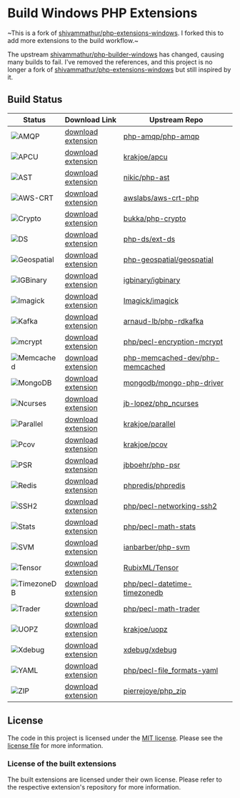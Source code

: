 # Build Windows PHP Extensions

~This is a fork of [shivammathur/php-extensions-windows](https://github.com/shivammathur/php-extensions-windows).
I forked this to add more extensions to the build workflow.~

The upstream [shivammathur/php-builder-windows](https://github.com/shivammathur/php-builder-windows "PHP Snapshots") has changed, causing many builds to fail.
I've removed the references, and this project is no longer a fork of [shivammathur/php-extensions-windows](https://github.com/shivammathur/php-extensions-windows) but still inspired by it.

## Build Status

| Status                                                                                                       | Download Link                                                                                    | Upstream Repo                                                                         |
|--------------------------------------------------------------------------------------------------------------|--------------------------------------------------------------------------------------------------|---------------------------------------------------------------------------------------|
| ![AMQP](https://github.com/jb-lopez/php-extensions-windows/actions/workflows/amqp.yml/badge.svg)             | [download extension](https://github.com/jb-lopez/php-extensions-windows/releases/tag/amqp)       | [php-amqp/php-amqp](https://github.com/php-amqp/php-amqp)                             |
| ![APCU](https://github.com/jb-lopez/php-extensions-windows/actions/workflows/apcu.yml/badge.svg)             | [download extension](https://github.com/jb-lopez/php-extensions-windows/releases/tag/apcu)       | [krakjoe/apcu](https://github.com/krakjoe/apcu)                                       |
| ![AST](https://github.com/jb-lopez/php-extensions-windows/actions/workflows/ast.yml/badge.svg)               | [download extension](https://github.com/jb-lopez/php-extensions-windows/releases/tag/ast)        | [nikic/php-ast](https://github.com/nikic/php-ast)                                     |
| ![AWS-CRT](https://github.com/jb-lopez/php-extensions-windows/actions/workflows/awscrt.yml/badge.svg)        | [download extension](https://github.com/jb-lopez/php-extensions-windows/releases/tag/awscrt)     | [awslabs/aws-crt-php](https://github.com/awslabs/aws-crt-php)                         |
| ![Crypto](https://github.com/jb-lopez/php-extensions-windows/actions/workflows/crypto.yml/badge.svg)         | [download extension](https://github.com/jb-lopez/php-extensions-windows/releases/tag/crypto)     | [bukka/php-crypto](https://github.com/bukka/php-crypto)                               |
| ![DS](https://github.com/jb-lopez/php-extensions-windows/actions/workflows/ds.yml/badge.svg)                 | [download extension](https://github.com/jb-lopez/php-extensions-windows/releases/tag/ds)         | [php-ds/ext-ds](https://github.com/php-ds/ext-ds)                                     |
| ![Geospatial](https://github.com/jb-lopez/php-extensions-windows/actions/workflows/geospatial.yml/badge.svg) | [download extension](https://github.com/jb-lopez/php-extensions-windows/releases/tag/geospatial) | [php-geospatial/geospatial](https://github.com/php-geospatial/geospatial)             |
| ![IGBinary](https://github.com/jb-lopez/php-extensions-windows/actions/workflows/igbinary.yml/badge.svg)     | [download extension](https://github.com/jb-lopez/php-extensions-windows/releases/tag/igbinary)   | [igbinary/igbinary](https://github.com/igbinary/igbinary)                             |
| ![Imagick](https://github.com/jb-lopez/php-extensions-windows/actions/workflows/imagick.yml/badge.svg)       | [download extension](https://github.com/jb-lopez/php-extensions-windows/releases/tag/imagick)    | [Imagick/imagick](https://github.com/Imagick/imagick)                                 |
| ![Kafka](https://github.com/jb-lopez/php-extensions-windows/actions/workflows/rdkafka.yml/badge.svg)         | [download extension](https://github.com/jb-lopez/php-extensions-windows/releases/tag/rdkafka)    | [arnaud-lb/php-rdkafka](https://github.com/arnaud-lb/php-rdkafka)                     |
| ![mcrypt](https://github.com/jb-lopez/php-extensions-windows/actions/workflows/mcrypt.yml/badge.svg)         | [download extension](https://github.com/jb-lopez/php-extensions-windows/releases/tag/mcrypt)     | [php/pecl-encryption-mcrypt](https://github.com/php/pecl-encryption-mcrypt)           |
| ![Memcached](https://github.com/jb-lopez/php-extensions-windows/actions/workflows/memcached.yml/badge.svg)   | [download extension](https://github.com/jb-lopez/php-extensions-windows/releases/tag/memcached)  | [php-memcached-dev/php-memcached](https://github.com/php-memcached-dev/php-memcached) |
| ![MongoDB](https://github.com/jb-lopez/php-extensions-windows/actions/workflows/mongodb.yml/badge.svg)       | [download extension](https://github.com/jb-lopez/php-extensions-windows/releases/tag/mongodb)    | [mongodb/mongo-php-driver](https://github.com/mongodb/mongo-php-driver)               |
| ![Ncurses](https://github.com/jb-lopez/php-extensions-windows/actions/workflows/ncurses.yml/badge.svg)       | [download extension](https://github.com/jb-lopez/php-extensions-windows/releases/tag/ncurses)    | [jb-lopez/php_ncurses](https://github.com/jb-lopez/php_ncurses)                       |
| ![Parallel](https://github.com/jb-lopez/php-extensions-windows/actions/workflows/parallel.yml/badge.svg)     | [download extension](https://github.com/jb-lopez/php-extensions-windows/releases/tag/parallel)   | [krakjoe/parallel](https://github.com/krakjoe/parallel)                               |
| ![Pcov](https://github.com/jb-lopez/php-extensions-windows/actions/workflows/pcov.yml/badge.svg)             | [download extension](https://github.com/jb-lopez/php-extensions-windows/releases/tag/pcov)       | [krakjoe/pcov](https://github.com/krakjoe/pcov)                                       |
| ![PSR](https://github.com/jb-lopez/php-extensions-windows/actions/workflows/psr.yml/badge.svg)               | [download extension](https://github.com/jb-lopez/php-extensions-windows/releases/tag/psr)        | [jbboehr/php-psr](https://github.com/jbboehr/php-psr)                                 |
| ![Redis](https://github.com/jb-lopez/php-extensions-windows/actions/workflows/phpredis.yml/badge.svg)        | [download extension](https://github.com/jb-lopez/php-extensions-windows/releases/tag/redis)      | [phpredis/phpredis](https://github.com/phpredis/phpredis)                             |
| ![SSH2](https://github.com/jb-lopez/php-extensions-windows/actions/workflows/ssh2.yml/badge.svg)             | [download extension](https://github.com/jb-lopez/php-extensions-windows/releases/tag/ssh2)       | [php/pecl-networking-ssh2](https://github.com/php/pecl-networking-ssh2)               |
| ![Stats](https://github.com/jb-lopez/php-extensions-windows/actions/workflows/stats.yml/badge.svg)           | [download extension](https://github.com/jb-lopez/php-extensions-windows/releases/tag/stats)      | [php/pecl-math-stats](https://github.com/php/pecl-math-stats)                         |
| ![SVM](https://github.com/jb-lopez/php-extensions-windows/actions/workflows/svm.yml/badge.svg)               | [download extension](https://github.com/jb-lopez/php-extensions-windows/releases/tag/svm)        | [ianbarber/php-svm](https://github.com/ianbarber/php-svm)                             |
| ![Tensor](https://github.com/jb-lopez/php-extensions-windows/actions/workflows/tensor.yml/badge.svg)         | [download extension](https://github.com/jb-lopez/php-extensions-windows/releases/tag/tensor)     | [RubixML/Tensor](https://github.com/RubixML/Tensor)                                   |
| ![TimezoneDB](https://github.com/jb-lopez/php-extensions-windows/actions/workflows/timezonedb.yml/badge.svg) | [download extension](https://github.com/jb-lopez/php-extensions-windows/releases/tag/timezonedb) | [php/pecl-datetime-timezonedb](https://github.com/php/pecl-datetime-timezonedb)       |
| ![Trader](https://github.com/jb-lopez/php-extensions-windows/actions/workflows/trader.yml/badge.svg)         | [download extension](https://github.com/jb-lopez/php-extensions-windows/releases/tag/trader)     | [php/pecl-math-trader](https://github.com/php/pecl-math-trader)                       |
| ![UOPZ](https://github.com/jb-lopez/php-extensions-windows/actions/workflows/uopz.yml/badge.svg)             | [download extension](https://github.com/jb-lopez/php-extensions-windows/releases/tag/uopz)       | [krakjoe/uopz](https://github.com/krakjoe/uopz)                                       |
| ![Xdebug](https://github.com/jb-lopez/php-extensions-windows/actions/workflows/xdebug.yml/badge.svg)         | [download extension](https://github.com/jb-lopez/php-extensions-windows/releases/tag/xdebug)     | [xdebug/xdebug](https://github.com/xdebug/xdebug)                                     |
| ![YAML](https://github.com/jb-lopez/php-extensions-windows/actions/workflows/yaml.yml/badge.svg)             | [download extension](https://github.com/jb-lopez/php-extensions-windows/releases/tag/yaml)       | [php/pecl-file_formats-yaml](https://github.com/php/pecl-file_formats-yaml)           |
| ![ZIP](https://github.com/jb-lopez/php-extensions-windows/actions/workflows/zip.yml/badge.svg)               | [download extension](https://github.com/jb-lopez/php-extensions-windows/releases/tag/zip)        | [pierrejoye/php_zip](https://github.com/pierrejoye/php_zip)                           |

## License
The code in this project is licensed under the [MIT license](http://choosealicense.com/licenses/mit/).
Please see the [license file](LICENSE) for more information.

### License of the built extensions
The built extensions are licensed under their own license. Please refer to the respective extension's repository for more information.
